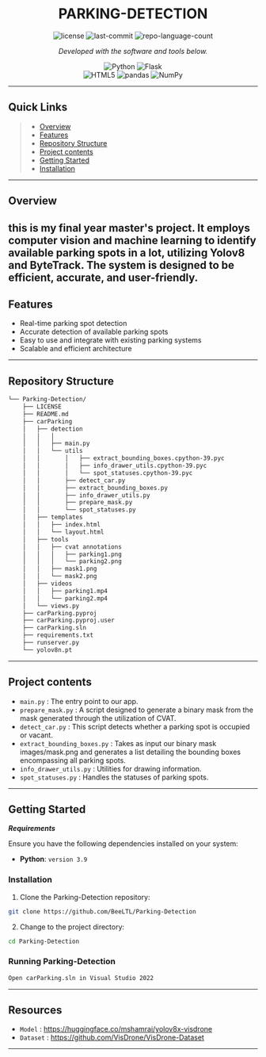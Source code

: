 
<p align="center">
    <h1 align="center">PARKING-DETECTION</h1>
</p>

<p align="center">
	<img src="https://img.shields.io/github/license/BeeLTL/Parking-Detection?style=flat&color=0080ff" alt="license">
	<img src="https://img.shields.io/github/last-commit/BeeLTL/Parking-Detection?style=flat&logo=git&logoColor=white&color=0080ff" alt="last-commit">
	<img src="https://img.shields.io/github/languages/count/BeeLTL/Parking-Detection?style=flat&color=0080ff" alt="repo-language-count">
<p>
<p align="center">
		<em>Developed with the software and tools below.</em>
</p>
<p align="center">
	<img src="https://img.shields.io/badge/Python-3776AB.svg?style=flat&logo=Python&logoColor=white" alt="Python">
 	<img src="https://img.shields.io/badge/Flask-000000.svg?style=flat&logo=Flask&logoColor=white" alt="Flask">
	<br>
	<img src="https://img.shields.io/badge/HTML5-E34F26.svg?style=flat&logo=HTML5&logoColor=white" alt="HTML5">
	<img src="https://img.shields.io/badge/pandas-150458.svg?style=flat&logo=pandas&logoColor=white" alt="pandas">
	<img src="https://img.shields.io/badge/NumPy-013243.svg?style=flat&logo=NumPy&logoColor=white" alt="NumPy">
</p>
<hr>

##  Quick Links

> - [ Overview](#overview)
> - [ Features](#features)
> - [ Repository Structure](#repository-structure)
> -  [ Project contents](#project-contents)
> -  [ Getting Started](#getting-started)
> - [ Installation](#installation)

---

##  Overview

this is my final year master's project. It employs computer vision and machine learning to identify available parking spots in a lot, utilizing Yolov8 and ByteTrack. The system is designed to be efficient, accurate, and user-friendly.
---

##  Features

* Real-time parking spot detection
* Accurate detection of available parking spots
* Easy to use and integrate with existing parking systems
* Scalable and efficient architecture

---

##  Repository Structure

```sh
└── Parking-Detection/
    ├── LICENSE
    ├── README.md
    ├── carParking
    │   ├── detection
    │   │   │   
    │   │   ├── main.py
    │   │   └── utils
    │   │       │   ├── extract_bounding_boxes.cpython-39.pyc
    │   │       │   ├── info_drawer_utils.cpython-39.pyc
    │   │       │   └── spot_statuses.cpython-39.pyc
    │   │       ├── detect_car.py
    │   │       ├── extract_bounding_boxes.py
    │   │       ├── info_drawer_utils.py
    │   │       ├── prepare_mask.py
    │   │       └── spot_statuses.py
    │   ├── templates
    │   │   ├── index.html
    │   │   └── layout.html
    │   ├── tools
    │   │   ├── cvat annotations
    │   │   │   ├── parking1.png
    │   │   │   └── parking2.png
    │   │   ├── mask1.png
    │   │   └── mask2.png
    │   ├── videos
    │   │   ├── parking1.mp4
    │   │   └── parking2.mp4
    │   └── views.py
    ├── carParking.pyproj
    ├── carParking.pyproj.user
    ├── carParking.sln
    ├── requirements.txt
    ├── runserver.py
    └── yolov8n.pt
```


---

##  Project contents
* `main.py` : The entry point to our app.
* `prepare_mask.py` : A script designed to generate a binary mask from the mask generated through the utilization of CVAT.
* `detect_car.py` : This script detects whether a parking spot is occupied or vacant.
* `extract_bounding_boxes.py` : Takes as input our binary mask images/mask.png and generates a list detailing the bounding boxes encompassing all parking spots.
* `info_drawer_utils.py` : Utilities for drawing information.
* `spot_statuses.py` : Handles the statuses of parking spots.
---

##  Getting Started

***Requirements***

Ensure you have the following dependencies installed on your system:

* **Python**: `version 3.9`

###  Installation

1. Clone the Parking-Detection repository:

```sh
git clone https://github.com/BeeLTL/Parking-Detection
```

2. Change to the project directory:

```sh
cd Parking-Detection
```

###  Running Parking-Detection
```sh
Open carParking.sln in Visual Studio 2022
```


---





##  Resources

* `Model` : https://huggingface.co/mshamrai/yolov8x-visdrone
* `Dataset` : https://github.com/VisDrone/VisDrone-Dataset


---



